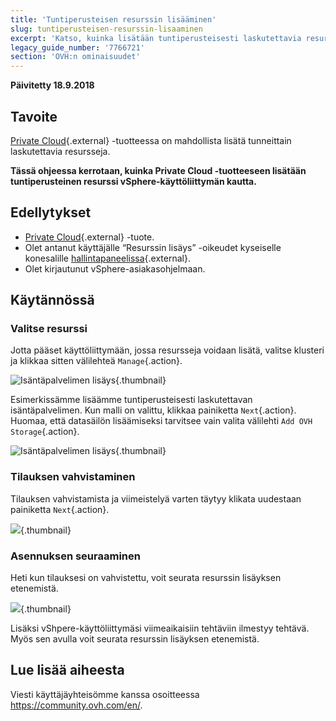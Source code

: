 ```yaml
---
title: 'Tuntiperusteisen resurssin lisääminen'
slug: tuntiperusteisen-resurssin-lisaaminen
excerpt: 'Katso, kuinka lisätään tuntiperusteisesti laskutettavia resursseja'
legacy_guide_number: '7766721'
section: 'OVH:n ominaisuudet'
---
```


**Päivitetty 18.9.2018**

## Tavoite

[Private Cloud](https://www.ovh-hosting.fi/private-cloud/){.external} -tuotteessa on mahdollista lisätä tunneittain laskutettavia resursseja.

**Tässä ohjeessa kerrotaan, kuinka Private Cloud -tuotteeseen lisätään tuntiperusteinen resurssi vSphere-käyttöliittymän kautta.**

## Edellytykset

* [Private Cloud](https://www.ovh-hosting.fi/private-cloud/){.external} -tuote.
* Olet antanut käyttäjälle “Resurssin lisäys” -oikeudet kyseiselle konesalille [hallintapaneelissa](https://www.ovh.com/auth/?action=gotomanager){.external}.
* Olet kirjautunut vSphere-asiakasohjelmaan.


## Käytännössä

### Valitse resurssi

Jotta pääset käyttöliittymään, jossa resursseja voidaan lisätä, valitse klusteri ja klikkaa sitten välilehteä `Manage`{.action}.

![Isäntäpalvelimen lisäys](images/addhost_01.png){.thumbnail}

Esimerkissämme lisäämme tuntiperusteisesti laskutettavan isäntäpalvelimen. Kun malli on valittu, klikkaa painiketta `Next`{.action}. Huomaa, että datasäilön lisäämiseksi tarvitsee vain valita välilehti `Add OVH Storage`{.action}.

![Isäntäpalvelimen lisäys](images/addhost_03.png){.thumbnail}


### Tilauksen vahvistaminen

Tilauksen vahvistamista ja viimeistelyä varten täytyy klikata uudestaan painiketta `Next`{.action}.

![](images/addhost_04.png){.thumbnail}

### Asennuksen seuraaminen

Heti kun tilauksesi on vahvistettu, voit seurata resurssin lisäyksen etenemistä. 

![](images/addhost_06.png){.thumbnail}

Lisäksi vShpere-käyttöliittymäsi viimeaikaisiin tehtäviin ilmestyy tehtävä. Myös sen avulla voit seurata resurssin lisäyksen etenemistä.


## Lue lisää aiheesta

Viesti käyttäjäyhteisömme kanssa osoitteessa <https://community.ovh.com/en/>.

